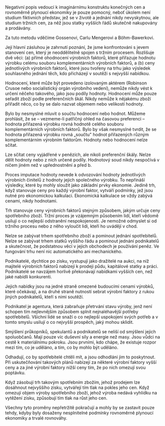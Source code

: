 Negativní popis vedoucí k imaginárnímu konstruktu konečných cen a rovnoměrně plynoucí ekonomiky je pouze pomocný, neboť úkolem není studium fiktivních představ, jež se v životě a jednání nikdy nevyskytnou, ale studium tržních cen, za něž jsou statky vyšších řádů skutečně nakupovány a prodávány.

Za tuto metodu vděčíme Gossenovi, Carlu Mengerovi a Böhm-Bawerkovi.

Její hlavní zásluhou je zahrnutí poznání, že jsme konfrontováni s jevem stanovení cen, který je neoddělitelně spojen s tržním procesem. Rozlišuje dvě věci: (a) přímé ohodnocení výrobních faktorů, které přiřazuje hodnotu výrobku celému souboru komplementárních výrobních faktorů, a (b) ceny jednotlivých výrobních faktorů, které jsou tvořeny na trhu jako výsledek souhlasného jednání těch, kdo přicházejí v soutěži s nejvyšší nabídkou.

Hodnocení, které může být provedeno izolovaným aktérem (Robinson Crusoe nebo socialistický orgán výrobního vedení), nemůže nikdy vést k určení něčeho takového, jako jsou podíly hodnoty. Hodnocení může pouze seřadit zboží podle preferenčních škál. Nikdy nemůže k nějakému zboží přiřadit něco, co by se dalo nazvat objemem nebo velikostí hodnoty.

Bylo by nesmyslné mluvit o součtu hodnocení nebo hodnot. Můžeme prohlásit, že se – vezmeme-li patřičný ohled na časovou preferenci – hodnota přiřazená výrobku rovná hodnotě celého souboru komplementárních výrobních faktorů. Bylo by však nesmyslné tvrdit, že se hodnota přiřazená výrobku rovná „součtu" hodnot přiřazených různým komplementárním výrobním faktorům. Hodnoty nebo hodnocení nelze sčítat.

Lze sčítat ceny vyjádřené v penězích, ale nikoli preferenční škály. Nelze dělit hodnoty nebo z nich určené podíly. Hodnotový soud nikdy nespočívá v ničem jiném než v upřednostnění a před b.

Proces imputace hodnoty nevede k odvozování hodnoty jednotlivých výrobních činitelů z hodnoty jejich společného výrobku. To nepřináší výsledky, které by mohly sloužit jako základní prvky ekonomie. Jedině trh, když stanovuje ceny pro každý výrobní faktor, vytváří podmínky, jež jsou nutné pro ekonomickou kalkulaci. Ekonomická kalkulace se vždy zabývá cenami, nikdy hodnotami.

Trh stanovuje ceny výrobních faktorů stejným způsobem, jakým určuje ceny spotřebního zboží. Tržní proces je vzájemným působením lidí, kteří vědomě usilují o co nejlepší odstranění nespokojenosti. Je nemožné odmyslet si od tržního procesu nebo z něho vyloučit lidi, kteří ho uvádějí v chod.

Nelze se zabývat trhem spotřebního zboží a pominout jednání spotřebitelů. Nelze se zabývat trhem statků vyššího řádu a pominout jednání podnikatelů a skutečnost, že podstatnou věcí v jejich obchodech je používání peněz. Ve fungování trhu není nic automatického ani mechanického.

Podnikatelé, dychtíce po zisku, vystupují jako dražitelé na aukci, na níž majitelé výrobních faktorů nabízejí k prodeji půdu, kapitálové statky a práci. Podnikatelé se navzájem horlivě překonávají nabídkami vyšších cen, než jaké nabídli konkurenti.

Jejich nabídky jsou na jedné straně omezené budoucími cenami výrobků, které očekávají, a na druhé straně nutností sebrat výrobní faktory z rukou jiných podnikatelů, kteří s nimi soutěží.

Podnikatel je agentura, která zabraňuje přetrvání stavu výroby, jenž není schopen tím nejlevnějším způsobem splnit nejnaléhavější potřeby spotřebitelů. Všichni lidé se snaží o co nejlepší uspokojení svých potřeb a v tomto smyslu usilují o co nejvyšší prospěch, jaký mohou sklidit.

Smýšlení průkopníků, spekulantů a podnikatelů se neliší od smýšlení jejich spoluobčanů. Mají pouze víc duševní síly a energie než masy. Jsou vůdci na cestě k materiálnímu pokroku. Jsou prvními, kdo chápe, že existuje rozpor mezi tím, co je uděláno, a tím, co by mohlo být uděláno.

Odhadují, co by spotřebitelé chtěli mít, a jsou odhodláni jim to poskytnout. Při uskutečňování takových plánů nabízejí za některé výrobní faktory vyšší ceny a za jiné výrobní faktory nižší ceny tím, že po nich omezují svou poptávku.

Když zásobují trh takovým spotřebním zbožím, jehož prodejem lze dosáhnout nejvyššího zisku, vytvářejí tím tlak na pokles jeho cen. Když omezují objem výroby spotřebního zboží, jehož výroba nedává vyhlídku na vytěžení zisku, způsobují tím tlak na růst jeho cen.

Všechny tyto proměny nepřetržitě pokračují a mohly by se zastavit pouze tehdy, kdyby byly dosaženy nesplnitelné podmínky rovnoměrně plynoucí ekonomiky a trvalé rovnováhy.